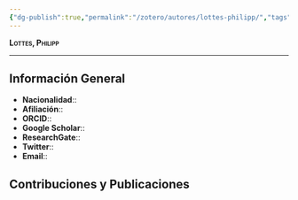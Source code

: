 ```yaml
---
{"dg-publish":true,"permalink":"/zotero/autores/lottes-philipp/","tags":["#autor","#researcher"]}
---
```



<span style="font-variant:small-caps; font-weight: bold;"> Lottes, Philipp </span>

---


## Información General

- **Nacionalidad**:: 
- **Afiliación**:: 
- **ORCID**:: 
- **Google Scholar**:: 
- **ResearchGate**:: 
- **Twitter**:: 
- **Email**::
  
## Contribuciones y Publicaciones






